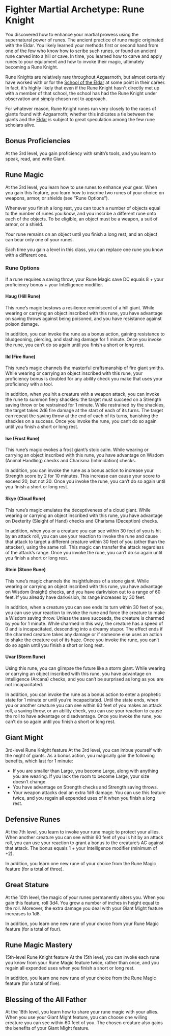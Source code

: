 # Fighter Martial Archetype: Rune Knight
You discovered how to enhance your martial prowess using the supernatural power of runes. The ancient practice of rune magic originated with the Eldar. You likely learned your methods first or second hand from one of the few who know how to scribe such runes, or found an ancient rune carved into a hill or cave. In time, you learned how to carve and apply runes to your equipment and how to invoke their magic, ultimately becoming a Rune Knight.

Rune Knights are relatively rare throughout Azgaarnoth, but almost certainly have worked with or for the [School of the Eldar](/Organizations/MageSchools/SchoolOfTheEldar.md) at some point in their career. In fact, it's highly likely that even if the Rune Knight hasn't directly met up with a member of that school, the school has had the Rune Knight under observation and simply chosen not to approach.

For whatever reason, Rune Knight runes run very closely to the races of giants found with Azgaarnoth; whether this indicates a tie between the giants and the [Eldar](/Races/Eldar.md) is subject to great speculation among the few rune scholars alive.

## Bonus Proficiencies
At the 3rd level, you gain proficiency with smith’s tools, and you learn to speak, read, and write Giant.

## Rune Magic
At the 3rd level, you learn how to use runes to enhance your gear. When you gain this feature, you learn how to inscribe two runes of your choice on weapons, armor, or shields (see “Rune Options”).

Whenever you finish a long rest, you can touch a number of objects equal to the number of runes you know, and you inscribe a different rune onto each of the objects. To be eligible, an object must be a weapon, a suit of armor, or a shield.

Your rune remains on an object until you finish a long rest, and an object can bear only one of your runes.

Each time you gain a level in this class, you can replace one rune you know with a different one.

### Rune Options
If a rune requires a saving throw, your Rune Magic save DC equals 8 + your proficiency bonus + your Intelligence modifier.

#### Haug (Hill Rune)
This rune’s magic bestows a resilience reminiscent of a hill giant. While wearing or carrying an object inscribed with this rune, you have advantage on saving throws against being poisoned, and you have resistance against poison damage.

In addition, you can invoke the rune as a bonus action, gaining resistance to bludgeoning, piercing, and slashing damage for 1 minute. Once you invoke the rune, you can’t do so again until you finish a short or long rest.

#### Ild (Fire Rune)
This rune’s magic channels the masterful craftsmanship of fire giant smiths. While wearing or carrying an object inscribed with this rune, your proficiency bonus is doubled for any ability check you make that uses your proficiency with a tool.

In addition, when you hit a creature with a weapon attack, you can invoke the rune to summon fiery shackles: the target must succeed on a Strength saving throw or be restrained for 1 minute. While restrained by the shackles, the target takes 2d6 fire damage at the start of each of its turns. The target can repeat the saving throw at the end of each of its turns, banishing the shackles on a success. Once you invoke the rune, you can’t do so again until you finish a short or long rest.

#### Ise (Frost Rune)
This rune’s magic evokes a frost giant’s stoic calm. While wearing or carrying an object inscribed with this rune, you have advantage on Wisdom (Animal Handling) checks and Charisma (Intimidation) checks.

In addition, you can invoke the rune as a bonus action to increase your Strength score by 2 for 10 minutes. This increase can cause your score to exceed 20, but not 30. Once you invoke the rune, you can’t do so again until you finish a short or long rest.

#### Skye (Cloud Rune)
This rune’s magic emulates the deceptiveness of a cloud giant. While wearing or carrying an object inscribed with this rune, you have advantage on Dexterity (Sleight of Hand) checks and Charisma (Deception) checks.

In addition, when you or a creature you can see within 30 feet of you is hit by an attack roll, you can use your reaction to invoke the rune and cause that attack to target a different creature within 30 feet of you (other than the attacker), using the same roll. This magic can transfer the attack regardless of the attack’s range. Once you invoke the rune, you can’t do so again until you finish a short or long rest.

#### Stein (Stone Rune)
This rune’s magic channels the insightfulness of a stone giant. While wearing or carrying an object inscribed with this rune, you have advantage on Wisdom (Insight) checks, and you have darkvision out to a range of 60 feet. If you already have darkvision, its range increases by 30 feet.

In addition, when a creature you can see ends its turn within 30 feet of you, you can use your reaction to invoke the rune and force the creature to make a Wisdom saving throw. Unless the save succeeds, the creature is charmed by you for 1 minute. While charmed in this way, the creature has a speed of 0 and is incapacitated, descending into a dreamy stupor. The effect ends if the charmed creature takes any damage or if someone else uses an action to shake the creature out of its haze. Once you invoke the rune, you can’t do so again until you finish a short or long rest.

#### Uvar (Storm Rune)
Using this rune, you can glimpse the future like a storm giant. While wearing or carrying an object inscribed with this rune, you have advantage on Intelligence (Arcana) checks, and you can’t be surprised as long as you are not incapacitated.

In addition, you can invoke the rune as a bonus action to enter a prophetic state for 1 minute or until you’re incapacitated. Until the state ends, when you or another creature you can see within 60 feet of you makes an attack roll, a saving throw, or an ability check, you can use your reaction to cause the roll to have advantage or disadvantage. Once you invoke the rune, you can’t do so again until you finish a short or long rest.

## Giant Might
3rd-level Rune Knight feature
At the 3rd level, you can imbue yourself with the might of giants. As a bonus action, you magically gain the following benefits, which last for 1 minute:
* If you are smaller than Large, you become Large, along with anything you are wearing. If you lack the room to become Large, your size doesn’t change.
* You have advantage on Strength checks and Strength saving throws.
* Your weapon attacks deal an extra 1d6 damage.
You can use this feature twice, and you regain all expended uses of it when you finish a long rest.

## Defensive Runes
At the 7th level, you learn to invoke your rune magic to protect your allies. When another creature you can see within 60 feet of you is hit by an attack roll, you can use your reaction to grant a bonus to the creature’s AC against that attack. The bonus equals 1 + your Intelligence modifier (minimum of +2).

In addition, you learn one new rune of your choice from the Rune Magic feature (for a total of three).

## Great Stature
At the 10th level, the magic of your runes permanently alters you. When you gain this feature, roll 3d4. You grow a number of inches in height equal to the roll. Moreover, the extra damage you deal with your Giant Might feature increases to 1d8.

In addition, you learn one new rune of your choice from your Rune Magic feature (for a total of four).

## Rune Magic Mastery
15th-level Rune Knight feature
At the 15th level, you can invoke each rune you know from your Rune Magic feature twice, rather than once, and you regain all expended uses when you finish a short or long rest.

In addition, you learn one new rune of your choice from the Rune Magic feature (for a total of five).

## Blessing of the All Father
At the 18th level, you learn how to share your rune magic with your allies. When you use your Giant Might feature, you can choose one willing creature you can see within 60 feet of you. The chosen creature also gains the benefits of your Giant Might feature.

